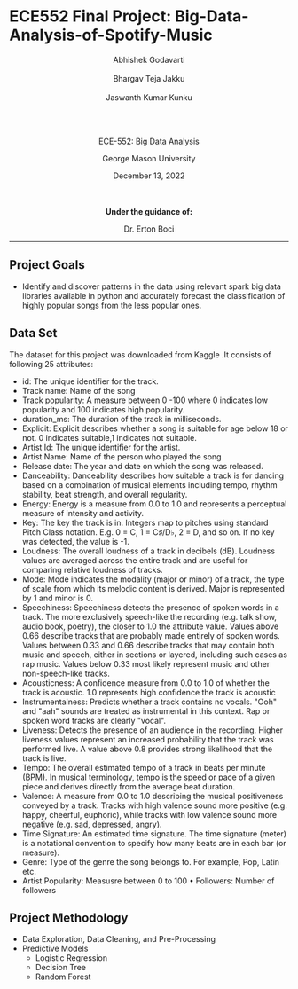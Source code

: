 # ECE552 Final Project: Big-Data-Analysis-of-Spotify-Music
<div align="center">
    
Abhishek Godavarti<br><br>Bhargav Teja Jakku<br><br>Jaswanth Kumar Kunku

<br><br>

ECE-552: Big Data Analysis

George Mason University

December 13, 2022

<br><br><strong>Under the guidance of:</strong>

Dr. Erton Boci
</div>

---


## Project Goals
- Identify and discover patterns in the data using relevant spark big data libraries available in python and accurately forecast the classification of highly popular songs from the less popular ones.


## Data Set
The dataset for this project was downloaded from Kaggle .It consists of following 25 attributes:

- id: The unique identifier for the track.
- Track name: Name of the song
- Track popularity: A measure between 0 -100 where 0 indicates low popularity and 100 indicates high popularity.
- duration_ms: The duration of the track in milliseconds.
- Explicit: Explicit describes whether a song is suitable for age below 18 or not. 0 indicates suitable,1 indicates not suitable.
- Artist Id: The unique identifier for the artist.
- Artist Name: Name of the person who played the song
- Release date: The year and date on which the song was released.
- Danceability: Danceability describes how suitable a track is for dancing based on a combination of musical elements including tempo, rhythm stability, beat strength, and overall regularity.
- Energy: Energy is a measure from 0.0 to 1.0 and represents a perceptual measure of intensity and activity.
- Key: The key the track is in. Integers map to pitches using standard Pitch Class notation. E.g. 0 = C, 1 = C♯/D♭, 2 = D, and so on. If no key was detected, the value is -1.
- Loudness: The overall loudness of a track in decibels (dB). Loudness values are averaged across the entire track and are useful for comparing relative loudness of tracks.
- Mode: Mode indicates the modality (major or minor) of a track, the type of scale from which its melodic content is derived. Major is represented by 1 and minor is 0.
- Speechiness: Speechiness detects the presence of spoken words in a track. The more exclusively speech-like the recording (e.g. talk show, audio book, poetry), the closer to 1.0 the attribute value. Values above 0.66 describe tracks that are probably made entirely of spoken words. Values between 0.33 and 0.66 describe tracks that may contain both music and speech, either in sections or layered, including such cases as rap music. Values below 0.33 most likely represent music and other non-speech-like tracks.
- Acousticness: A confidence measure from 0.0 to 1.0 of whether the track is acoustic. 1.0 represents high confidence the track is acoustic
- Instrumentalness: Predicts whether a track contains no vocals. "Ooh" and "aah" sounds are treated as instrumental in this context. Rap or spoken word tracks are clearly "vocal".
- Liveness: Detects the presence of an audience in the recording. Higher liveness values represent an increased probability that the track was performed live. A value above 0.8 provides strong likelihood that the track is live.
- Tempo: The overall estimated tempo of a track in beats per minute (BPM). In musical terminology, tempo is the speed or pace of a given piece and derives directly from the average beat duration.
- Valence: A measure from 0.0 to 1.0 describing the musical positiveness conveyed by a track. Tracks with high valence sound more positive (e.g. happy, cheerful, euphoric), while tracks with low valence sound more negative (e.g. sad, depressed, angry).
- Time Signature: An estimated time signature. The time signature (meter) is a notational convention to specify how many beats are in each bar (or measure).
- Genre: Type of the genre the song belongs to. For example, Pop, Latin etc.
- Artist Popularity: Measusre between 0 to 100
• Followers: Number of followers

## Project Methodology
-   Data Exploration, Data Cleaning, and Pre-Processing
-   Predictive Models
    -   Logistic Regression
    -   Decision Tree
    -   Random Forest
